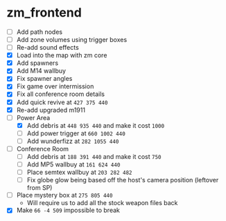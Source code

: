 # zm_frontend
- [ ] Add path nodes
- [ ] Add zone volumes using trigger boxes
- [ ] Re-add sound effects
- [x] Load into the map with zm core
- [x] Add spawners
- [x] Add M14 wallbuy
- [x] Fix spawner angles
- [x] Fix game over intermission
- [x] Fix all conference room details
- [x] Add quick revive at `427 375 440`
- [x] Re-add upgraded m1911
- [ ] Power Area
  - [x] Add debris at `448 935 440` and make it cost `1000`
  - [ ] Add power trigger at `660 1002 440`
  - [ ] Add wunderfizz at `282 1055 440`
- [ ] Conference Room
  - [ ] Add debris at `188 391 440` and make it cost `750`
  - [ ] Add MP5 wallbuy at `161 624 440`
  - [ ] Place semtex wallbuy at `203 282 482`
  - [ ] Fix globe glow being based off the host's camera position (leftover from SP)
- [ ] Place mystery box at `275 805 440`
  - Will require us to add all the stock weapon files back
- [x] Make `66 -4 509` impossible to break